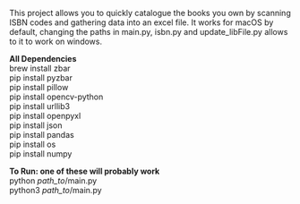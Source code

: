 This project allows you to quickly catalogue the books you own by scanning ISBN codes and gathering data into an excel file.
It works for macOS by default, changing the paths in main.py, isbn.py and update_libFile.py allows to it to work on windows.

**All Dependencies**<br />
brew install zbar<br />
pip install pyzbar<br />
pip install pillow<br />
pip install opencv-python<br />
pip install urllib3<br />
pip install openpyxl<br />
pip install json<br />
pip install pandas<br />
pip install os<br />
pip install numpy<br />

**To Run: one of these will probably work**<br />
python *path_to*/main.py<br />
python3 *path_to*/main.py<br />

